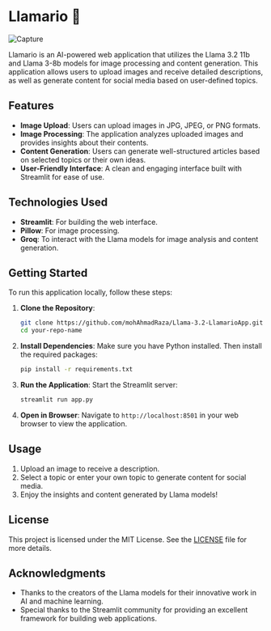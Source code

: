 # Llamario 🦙
![Capture](https://github.com/user-attachments/assets/0f1b0277-b930-4596-8274-a5491336ce7a)

Llamario is an AI-powered web application that utilizes the Llama 3.2 11b and Llama 3-8b models for image processing and content generation. This application allows users to upload images and receive detailed descriptions, as well as generate content for social media based on user-defined topics.

## Features

- **Image Upload**: Users can upload images in JPG, JPEG, or PNG formats.
- **Image Processing**: The application analyzes uploaded images and provides insights about their contents.
- **Content Generation**: Users can generate well-structured articles based on selected topics or their own ideas.
- **User-Friendly Interface**: A clean and engaging interface built with Streamlit for ease of use.

## Technologies Used

- **Streamlit**: For building the web interface.
- **Pillow**: For image processing.
- **Groq**: To interact with the Llama models for image analysis and content generation.

## Getting Started

To run this application locally, follow these steps:

1. **Clone the Repository**:
   ```bash
   git clone https://github.com/mohAhmadRaza/Llama-3.2-LlamarioApp.git
   cd your-repo-name
   ```

2. **Install Dependencies**:
   Make sure you have Python installed. Then install the required packages:
   ```bash
   pip install -r requirements.txt
   ```

3. **Run the Application**:
   Start the Streamlit server:
   ```bash
   streamlit run app.py
   ```

4. **Open in Browser**:
   Navigate to `http://localhost:8501` in your web browser to view the application.

## Usage

1. Upload an image to receive a description.
2. Select a topic or enter your own topic to generate content for social media.
3. Enjoy the insights and content generated by Llama models!

## License

This project is licensed under the MIT License. See the [LICENSE](LICENSE) file for more details.

## Acknowledgments

- Thanks to the creators of the Llama models for their innovative work in AI and machine learning.
- Special thanks to the Streamlit community for providing an excellent framework for building web applications.
